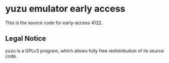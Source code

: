 yuzu emulator early access
=============

This is the source code for early-access 4122.

## Legal Notice

yuzu is a GPLv3 program, which allows fully free redistribution of its source code.